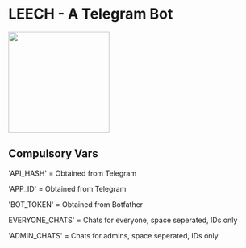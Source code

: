 # LEECH - A Telegram Bot


<p><a href="https://heroku.com/deploy?template=https://github.com/aaryanmishra/leechbot"> <img src="https://img.shields.io/badge/Deploy%20To%20Heroku-blueviolet?style=for-the-badge&logo=heroku" width="200""/></a></p>

  
  ## Compulsory Vars
  
  'API_HASH' = Obtained from Telegram 

  'APP_ID' = Obtained from Telegram

  'BOT_TOKEN' = Obtained from Botfather
  
  EVERYONE_CHATS' = Chats for everyone, space seperated, IDs only
  
  'ADMIN_CHATS' = Chats for admins, space seperated, IDs only
